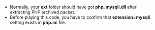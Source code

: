 * Normally, your __ext__ folder should have got __php_mysqli.dll__ after extracting PHP archived packet.
* Before playing this code, you have to confirm that __extension=mysqli__ setting exists in __php.ini__ file.
